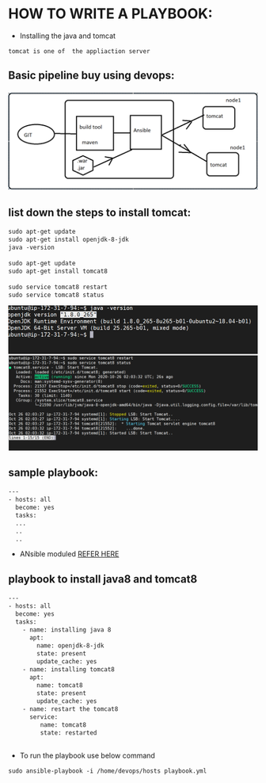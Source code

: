 # HOW TO WRITE A PLAYBOOK:
* Installing the java and tomcat

```
tomcat is one of  the appliaction server
```

## Basic pipeline buy using devops:

![preview](../images/ansible12.png)

## list down the steps to install tomcat:

```
sudo apt-get update 
sudo apt-get install openjdk-8-jdk
java -version

sudo apt-get update
sudo apt-get install tomcat8

sudo service tomcat8 restart
sudo service tomcat8 status
```
![preview](../images/ansible13.png)
![preview](../images/ansible14.png)

## sample playbook:

```
---
- hosts: all
  become: yes
  tasks:
  ...
  ..
  ..

```

* ANsible moduled [REFER HERE](https://docs.ansible.com/ansible/2.8/modules/list_of_all_modules.html)

## playbook to install java8 and tomcat8

```
---
- hosts: all
  become: yes
  tasks:
    - name: installing java 8 
      apt:
        name: openjdk-8-jdk
        state: present
        update_cache: yes
    - name: installing tomcat8 
      apt: 
        name: tomcat8
        state: present
        update_cache: yes
    - name: restart the tomcat8 
      service:
         name: tomcat8
         state: restarted
    
```

* To run the playbook use below command 

```
sudo ansible-playbook -i /home/devops/hosts playbook.yml
```